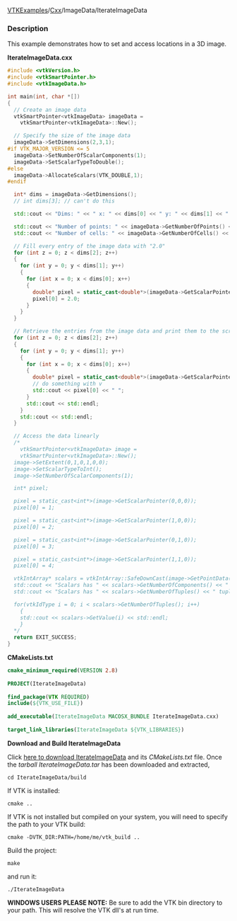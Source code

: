 [VTKExamples](/index/)/[Cxx](/Cxx)/ImageData/IterateImageData

### Description
This example demonstrates how to set and access locations in a 3D image.

**IterateImageData.cxx**
```c++
#include <vtkVersion.h>
#include <vtkSmartPointer.h>
#include <vtkImageData.h>

int main(int, char *[])
{
  // Create an image data
  vtkSmartPointer<vtkImageData> imageData =
    vtkSmartPointer<vtkImageData>::New();

  // Specify the size of the image data
  imageData->SetDimensions(2,3,1);
#if VTK_MAJOR_VERSION <= 5
  imageData->SetNumberOfScalarComponents(1);
  imageData->SetScalarTypeToDouble();
#else
  imageData->AllocateScalars(VTK_DOUBLE,1);
#endif

  int* dims = imageData->GetDimensions();
  // int dims[3]; // can't do this

  std::cout << "Dims: " << " x: " << dims[0] << " y: " << dims[1] << " z: " << dims[2] << std::endl;

  std::cout << "Number of points: " << imageData->GetNumberOfPoints() << std::endl;
  std::cout << "Number of cells: " << imageData->GetNumberOfCells() << std::endl;

  // Fill every entry of the image data with "2.0"
  for (int z = 0; z < dims[2]; z++)
  {
    for (int y = 0; y < dims[1]; y++)
    {
      for (int x = 0; x < dims[0]; x++)
      {
        double* pixel = static_cast<double*>(imageData->GetScalarPointer(x,y,z));
        pixel[0] = 2.0;
      }
    }
  }

  // Retrieve the entries from the image data and print them to the screen
  for (int z = 0; z < dims[2]; z++)
  {
    for (int y = 0; y < dims[1]; y++)
    {
      for (int x = 0; x < dims[0]; x++)
      {
        double* pixel = static_cast<double*>(imageData->GetScalarPointer(x,y,z));
        // do something with v
        std::cout << pixel[0] << " ";
      }
      std::cout << std::endl;
    }
    std::cout << std::endl;
  }

  // Access the data linearly
  /*
    vtkSmartPointer<vtkImageData> image =
    vtkSmartPointer<vtkImageData>::New();
  image->SetExtent(0,1,0,1,0,0);
  image->SetScalarTypeToInt();
  image->SetNumberOfScalarComponents(1);

  int* pixel;

  pixel = static_cast<int*>(image->GetScalarPointer(0,0,0));
  pixel[0] = 1;

  pixel = static_cast<int*>(image->GetScalarPointer(1,0,0));
  pixel[0] = 2;

  pixel = static_cast<int*>(image->GetScalarPointer(0,1,0));
  pixel[0] = 3;

  pixel = static_cast<int*>(image->GetScalarPointer(1,1,0));
  pixel[0] = 4;

  vtkIntArray* scalars = vtkIntArray::SafeDownCast(image->GetPointData()->GetArray("ImageScalars"));
  std::cout << "Scalars has " << scalars->GetNumberOfComponents() << " components" << std::endl;
  std::cout << "Scalars has " << scalars->GetNumberOfTuples() << " tuples" << std::endl;

  for(vtkIdType i = 0; i < scalars->GetNumberOfTuples(); i++)
    {
    std::cout << scalars->GetValue(i) << std::endl;
    }
  */
  return EXIT_SUCCESS;
}
```
**CMakeLists.txt**
```cmake
cmake_minimum_required(VERSION 2.8)
 
PROJECT(IterateImageData)
 
find_package(VTK REQUIRED)
include(${VTK_USE_FILE})
 
add_executable(IterateImageData MACOSX_BUNDLE IterateImageData.cxx)
 
target_link_libraries(IterateImageData ${VTK_LIBRARIES})
```

**Download and Build IterateImageData**

Click [here to download IterateImageData](https://github.com/lorensen/VTKWikiExamplesTarballs/raw/master/IterateImageData.tar) and its *CMakeLists.txt* file.
Once the *tarball IterateImageData.tar* has been downloaded and extracted,
```
cd IterateImageData/build 
```
If VTK is installed:
```
cmake ..
```
If VTK is not installed but compiled on your system, you will need to specify the path to your VTK build:
```
cmake -DVTK_DIR:PATH=/home/me/vtk_build ..
```
Build the project:
```
make
```
and run it:
```
./IterateImageData
```
**WINDOWS USERS PLEASE NOTE:** Be sure to add the VTK bin directory to your path. This will resolve the VTK dll's at run time.

